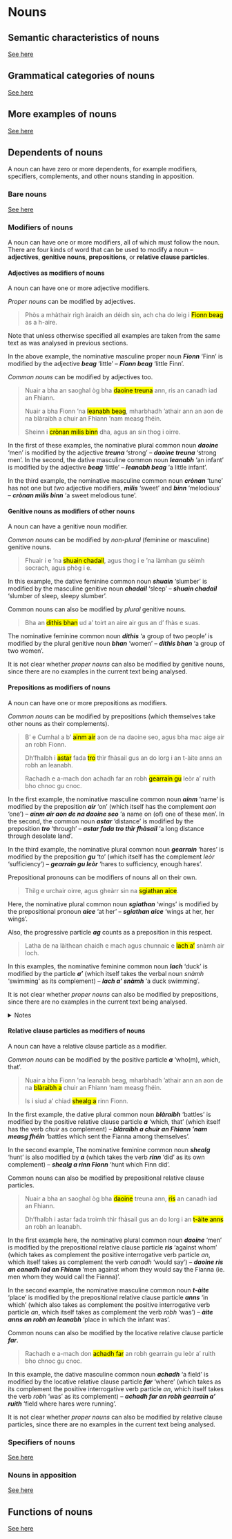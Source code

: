 # Nouns

## Semantic characteristics of nouns

[See here](nouns.md)

## Grammatical categories of nouns

[See here](nouns-grammatical_categories.md)

## More examples of nouns

[See here](nouns-more_examples.md)

## Dependents of nouns

A noun can have zero or more dependents, for example modifiers, specifiers, complements, and other nouns standing in apposition.

### Bare nouns

[See here](nouns-dependents.md)

### Modifiers of nouns

A noun can have one or more modifiers, all of which must follow the noun. There are four kinds of word that can be used to modify a noun – **adjectives**, **genitive nouns**, **prepositions**, or **relative clause particles**.

#### Adjectives as modifiers of nouns

A noun can have one or more adjective modifiers.

*Proper nouns* can be modified by adjectives.

> Phòs a mhàthair rìgh àraidh an déidh sin, ach cha do leig i <mark title="The nominative masculine proper noun ‘Fionn’ [Finn] is modified by the adjective ‘beag’ [little] – ‘Little Finn’.">Fionn beag</mark> as a h-aire.

Note that unless otherwise specified all examples are taken from the same text as was analysed in previous sections.

In the above example, the nominative masculine proper noun ***Fionn*** ‘Finn’ is modified by the adjective ***beag*** ‘little’ – ***Fionn beag*** ‘little Finn’.

*Common nouns* can be modified by adjectives too.

> Nuair a bha an saoghal òg bha <mark title="The nominative plural common noun ‘daoine’ [men] is modified by the adjective ‘treuna’ [strong] – ‘strong men’.">daoine treuna</mark> ann, ris an canadh iad an Fhiann.
> 
> Nuair a bha Fionn ’na <mark title="The dative masculine common noun ‘leanabh’ [an infant] is modified by the adjective ‘beag’ [little] – ‘a little infant’.">leanabh beag</mark>, mharbhadh ’athair ann an aon de na blàraibh a chuir an Fhiann ’nam measg fhéin.
> 
> Sheinn i <mark title="The nominative masculine common noun ‘crònan’ [tune] is modified by the adjectives ‘milis’ [sweet] and ‘binn’ [melodious] – ‘sweet melodious tune’.">crònan milis binn</mark> dha, agus an sin thog i oirre.

In the first of these examples, the nominative plural common noun ***daoine*** ‘men’ is modified by the adjective ***treuna*** ‘strong’ – ***daoine treuna*** ‘strong men’. In the second, the dative masculine common noun ***leanabh*** ‘an infant’ is modified by the adjective ***beag*** ‘little’ – ***leanabh beag*** ‘a little infant’. 

In the third example, the nominative masculine common noun ***crònan*** ‘tune’ has not one but *two* adjective modifiers, ***milis*** ‘sweet’ and ***binn*** ‘melodious’ – ***crònan milis binn*** ‘a sweet melodious tune’. 

#### Genitive nouns as modifiers of other nouns

A noun can have a genitive noun modifier.

*Common nouns* can be modified by *non-plural* (feminine or masculine) genitive nouns.

> Fhuair i e ’na <mark title="The dative feminine common noun ‘shuain’ [slumber] is modified by the masculine genitive noun ‘chadail’ [sleep] – ‘slumber of sleep, sleepy slumber’.">shuain chadail</mark>, agus thog i e ’na làmhan gu sèimh socrach, agus phòg i e.

In this example, the dative feminine common noun ***shuain*** ‘slumber’ is modified by the masculine genitive noun ***chadail*** ‘sleep’ – ***shuain chadail*** ‘slumber of sleep, sleepy slumber’.

Common nouns can also be modified by *plural* genitive nouns.

> Bha an <mark title="The nominative feminine common noun ‘dithis’ [group of two people] is modified by the plural genitive noun ‘mhnathan’ [women] – ‘group of two women’.">dithis bhan</mark> ud a’ toirt an aire air gus an d’ fhàs e suas.

The nominative feminine common noun ***dithis*** ‘a group of two people’ is modified by the plural genitive noun ***bhan*** ‘women’ – ***dithis bhan*** ‘a group of two women’.

It is not clear whether *proper nouns* can also be modified by genitive nouns, since there are no examples in the current text being analysed.

#### Prepositions as modifiers of nouns

A noun can have one or more prepositions as modifiers.

*Common nouns* can be modified by prepositions (which themselves take other nouns as their complements).

> B’ e Cumhal a b’ <mark title="The nominative masculine common noun ‘ainm’ [name] is modified by the preposition ‘air’ [on] – ‘the name on/of one of these men’.">ainm air</mark> aon de na daoine seo, agus bha mac aige air an robh Fionn.
>
> Dh’fhalbh i <mark title="The nominative masculine common noun ‘astar’ [distance] is modified by the preposition ‘tro’ [through] – ‘long distance through desolate land’.">astar</mark> fada <mark>tro</mark> thìr fhàsail gus an do lorg i an t-àite anns an robh an leanabh.
>
> Rachadh e a-mach don achadh far an robh <mark title="The nominative plural common noun ‘gearrain’ [hares] is modified by the preposition ‘gu’ [to] – ‘hares to sufficiency, enough hares’.">gearrain gu</mark> leòr a’ ruith bho chnoc gu cnoc.

In the first example, the nominative masculine common noun ***ainm*** ‘name’ is modified by the preposition ***air*** ‘on’ (which itself has the complement *aon* ‘one’) – ***ainm air aon de na daoine seo*** ‘a name on (of) one of these men’. In the second, the common noun ***astar*** ‘distance’ is modified by the preposition ***tro*** ‘through’ – ***astar fada tro thìr fhàsail*** ‘a long distance through desolate land’.

In the third example, the nominative plural common noun ***gearrain*** ‘hares’ is modified by the preposition ***gu*** ‘to’ (which itself has the complement *leòr* ‘sufficiency’) – ***gearrain gu leòr*** ‘hares to sufficiency, enough hares’.

Prepositional pronouns can be modifiers of nouns all on their own.

> Thilg e urchair oirre, agus gheàrr sin na <mark title="The nominative plural common noun ‘sgiathan’ [wing] is modified by the prepositional pronoun ‘aice’ [at her] – ‘wings at her, her wings’.">sgiathan aice</mark>.

Here, the nominative plural common noun ***sgiathan*** ‘wings’ is modified by the prepositional pronoun ***aice*** ‘at her’ – ***sgiathan aice*** ‘wings at her, her wings’.

Also, the progressive particle ***ag*** counts as a preposition in this respect.

> Latha de na làithean chaidh e mach agus chunnaic e <mark title="The nominative feminine common noun ‘lach’ [duck] is modified by the particle ‘ag’ – ‘duck swimming on a lake’.">lach a’</mark> snàmh air loch.

In this examples, the nominative feminine common noun ***lach*** ‘duck’ is modified by the particle ***a’*** (which itself takes the verbal noun *snàmh* ‘swimming’ as its complement) – ***lach a’ snàmh*** ‘a duck swimming’.

It is not clear whether *proper nouns* can also be modified by prepositions, since there are no examples in the current text being analysed.

<details>
  <summary>Notes</summary>
  
- Strictly speaking, it is the preposition itself which is the grammatical modifier of the noun in these examples, and not the whole prepositional phrase. Grammatical relations, as we understand them, are between individual words and not between words and phrases.
  
</details>

#### Relative clause particles as modifiers of nouns

A noun can have a relative clause particle as a modifier.

*Common nouns* can be modified by the positive particle ***a*** ‘who(m), which, that’.

> Nuair a bha Fionn ’na leanabh beag, mharbhadh ’athair ann an aon de na <mark title="The dative plural common noun ‘blàraibh’ [battles] is modified by the relative particle ‘a’ [which] – ‘the battles which sent the Fianna among themselves’.">blàraibh a</mark> chuir an Fhiann ’nam measg fhéin.
> 
> Is i siud a’ chiad <mark title="The nominative feminine common noun ‘shealg’ [hunt] is modified by the relative particle ‘a’ [which] – ‘the first hunt which Finn did’.">shealg a</mark> rinn Fionn.

In the first example, the dative plural common noun ***blàraibh*** ‘battles’ is modified by the positive relative clause particle ***a*** ‘which, that’ (which itself has the verb *chuir* as complement) – ***blàraibh a chuir an Fhiann ’nam measg fhéin*** ‘battles which sent the Fianna among themselves’.

In the second example, The nominative feminine common noun ***shealg*** ‘hunt’ is also modified by ***a*** (which takes the verb ***rinn*** ‘did’ as its own complement) – ***shealg a rinn Fionn*** ‘hunt which Finn did’.

Common nouns can also be modified by prepositional relative clause particles.

> Nuair a bha an saoghal òg bha <mark title="The nominative plural common noun ‘daoine’ [men] is modfied by the prepositional relative particle ‘ris (an)’ [to whom] – ‘strong men to whom they would say the Fianna (ie. whom they would call the Fianna)’.">daoine</mark> treuna ann, <mark>ris</mark> an canadh iad an Fhiann</mark>.
>
> Dh’fhalbh i astar fada troimh thìr fhàsail gus an do lorg i an <mark title="The nominative masculine common noun ‘t-àite’ [place] is modified by the prepositional relative particle ‘anns an’ [in which] – ‘the place in which the infant was’." >t-àite anns</mark> an robh an leanabh.

In the first example here, the nominative plural common noun ***daoine*** ‘men’ is modified by the prepositional relative clause particle ***ris*** ‘against whom’ (which takes as complement the positive interrogative verb particle *an*, which itself takes as complement the verb *canadh* ‘would say’) – ***daoine ris an canadh iad an Fhiann*** ‘men against whom they would say the Fianna (ie. men whom they would call the Fianna)’.

In the second example, the nominative masculine common noun ***t-àite*** ‘place’ is modified by the prepositional relative clause particle ***anns*** ‘in which’ (which also takes as complement the positive interrogative verb particle *an*, which itself takes as complement the verb *robh* ‘was’) – ***àite anns an robh an leanabh*** ‘place in which the infant was’.

Common nouns can also be modified by the locative relative clause particle ***far***.

> Rachadh e a-mach don <mark title="The dative masculine common noun ‘achadh’ [field] is modified by the relative particle ‘far an’ [where] – ‘the place where plenty of hares were running from hill to hill’.">achadh far</mark> an robh gearrain gu leòr a’ ruith bho chnoc gu cnoc.

In this example, the dative masculine common noun ***achadh*** ‘a field’ is modified by the locative relative clause particle ***far*** ‘where’ (which takes as its complement the positive interrogative verb particle *an*, which itself takes the verb *robh* ‘was’ as its complement) – ***achadh far an robh gearrain a’ ruith*** ‘field where hares were running’.

It is not clear whether *proper nouns* can also be modified by relative clause particles, since there are no examples in the current text being analysed.

### Specifiers of nouns

[See here](nouns-dependents-specifiers.md)

### Nouns in apposition

[See here](nouns-dependents-apposition.md)

## Functions of nouns

[See here](nouns-functions.md)
